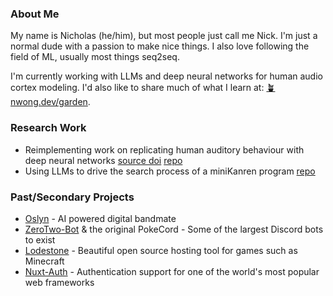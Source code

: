 ### About Me
My name is Nicholas (he/him), but most people just call me Nick.
I'm just a normal dude with a passion to make nice things.
I also love following the field of ML, usually most things seq2seq.

I'm currently working with LLMs and deep neural networks for human audio cortex modeling.
I'd also like to share much of what I learn at: [🪴nwong.dev/garden](https://nwong.dev/garden/).


### Research Work
- Reimplementing work on replicating human auditory behaviour with deep neural networks [source doi](https://doi.org/10.1016/j.neuron.2018.03.044) [repo](https://github.com/pinnouse/audio-project)
- Using LLMs to drive the search process of a miniKanren program [repo](https://github.com/pinnouse/mk-llm)

### Past/Secondary Projects
- [Oslyn](https://oslyn.io) - AI powered digital bandmate
- [ZeroTwo-Bot](https://zerotwo.bot) & the original PokeCord - Some of the largest Discord bots to exist
- [Lodestone](https://lodestone.cc) - Beautiful open source hosting tool for games such as Minecraft
- [Nuxt-Auth](https://auth.nuxtjs.org/) - Authentication support for one of the world's most popular web frameworks
